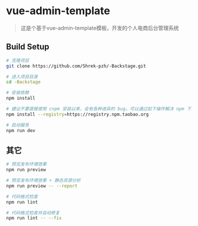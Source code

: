 # vue-admin-template
> 这是个基于vue-admin-template模板，开发的个人电商后台管理系统

## Build Setup

```bash
# 克隆项目
git clone https://github.com/Shrek-pzh/-Backstage.git

# 进入项目目录
cd -Backstage

# 安装依赖
npm install

# 建议不要直接使用 cnpm 安装以来，会有各种诡异的 bug。可以通过如下操作解决 npm 下载速度慢的问题
npm install --registry=https://registry.npm.taobao.org

# 启动服务
npm run dev
```


## 其它

```bash
# 预览发布环境效果
npm run preview

# 预览发布环境效果 + 静态资源分析
npm run preview -- --report

# 代码格式检查
npm run lint

# 代码格式检查并自动修复
npm run lint -- --fix
```

